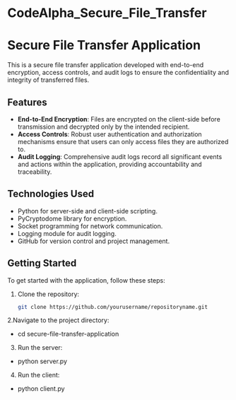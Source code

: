 # CodeAlpha_Secure_File_Transfer

# Secure File Transfer Application

This is a secure file transfer application developed with end-to-end encryption, access controls, and audit logs to ensure the confidentiality and integrity of transferred files.

## Features

- **End-to-End Encryption**: Files are encrypted on the client-side before transmission and decrypted only by the intended recipient.
- **Access Controls**: Robust user authentication and authorization mechanisms ensure that users can only access files they are authorized to.
- **Audit Logging**: Comprehensive audit logs record all significant events and actions within the application, providing accountability and traceability.

## Technologies Used

- Python for server-side and client-side scripting.
- PyCryptodome library for encryption.
- Socket programming for network communication.
- Logging module for audit logging.
- GitHub for version control and project management.

## Getting Started

To get started with the application, follow these steps:

1. Clone the repository:
   ```bash
   git clone https://github.com/yourusername/repositoryname.git

2.Navigate to the project directory:

- cd secure-file-transfer-application
3. Run the server:

- python server.py
4. Run the client:
- python client.py
